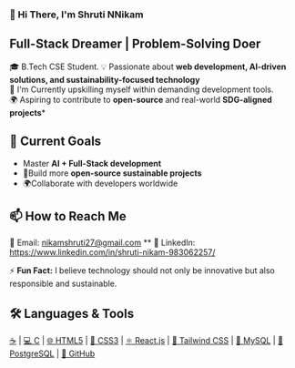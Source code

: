    ### 👋 Hi There, I'm Shruti NNikam
    
   ## Full-Stack Dreamer | Problem-Solving Doer
🎓 B.Tech CSE Student.
💡 Passionate about **web development, AI-driven solutions, and sustainability-focused technology**  
🚀 I'm Currently upskilling myself within demanding development tools.  
🌍 Aspiring to contribute to **open-source** and real-world **SDG-aligned projects***

## 🎯 Current Goals  
-   Master **AI + Full-Stack development**  
-  🌱Build more **open-source sustainable projects**  
-  🌍Collaborate with developers worldwide 
  
## 📫 How to Reach Me 
📧 Email: nikamshruti27@gmail.com **
💼 LinkedIn: https://www.linkedin.com/in/shruti-nikam-983062257/ 

⚡  **Fun Fact:** I believe technology should not only be innovative but also responsible and sustainable.

 
## 🛠️ Languages & Tools  

[☕](https://www.java.com/) | [💻 C](https://en.wikipedia.org/wiki/C_(programming_language)) | [🌐 HTML5](https://developer.mozilla.org/en-US/docs/Web/HTML) | [🎨 CSS3](https://developer.mozilla.org/en-US/docs/Web/CSS) | [⚛️ React.js](https://react.dev/) | [🌊 Tailwind CSS](https://tailwindcss.com/) | [🐬 MySQL](https://www.mysql.com/) | [🐘 PostgreSQL](https://www.postgresql.org/) | [🐙 GitHub](https://github.com/)
